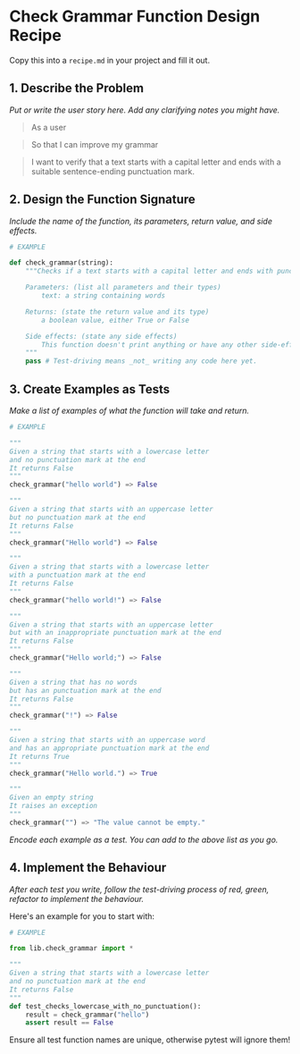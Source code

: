 # Check Grammar Function Design Recipe

Copy this into a `recipe.md` in your project and fill it out.

## 1. Describe the Problem

_Put or write the user story here. Add any clarifying notes you might have._

> As a user

> So that I can improve my grammar

> I want to verify that a text starts with a capital letter and ends with a suitable sentence-ending punctuation mark.

## 2. Design the Function Signature

_Include the name of the function, its parameters, return value, and side effects._

```python
# EXAMPLE

def check_grammar(string):
    """Checks if a text starts with a capital letter and ends with punctuation marks ".", "!" or "?"

    Parameters: (list all parameters and their types)
        text: a string containing words

    Returns: (state the return value and its type)
        a boolean value, either True or False

    Side effects: (state any side effects)
        This function doesn't print anything or have any other side-effects
    """
    pass # Test-driving means _not_ writing any code here yet.
```

## 3. Create Examples as Tests

_Make a list of examples of what the function will take and return._

```python
# EXAMPLE

"""
Given a string that starts with a lowercase letter
and no punctuation mark at the end
It returns False
"""
check_grammar("hello world") => False

"""
Given a string that starts with an uppercase letter
but no punctuation mark at the end
It returns False
"""
check_grammar("Hello world") => False

"""
Given a string that starts with a lowercase letter
with a punctuation mark at the end
It returns False
"""
check_grammar("hello world!") => False

"""
Given a string that starts with an uppercase letter
but with an inappropriate punctuation mark at the end
It returns False
"""
check_grammar("Hello world;") => False

"""
Given a string that has no words
but has an punctuation mark at the end
It returns False
"""
check_grammar("!") => False

"""
Given a string that starts with an uppercase word
and has an appropriate punctuation mark at the end
It returns True
"""
check_grammar("Hello world.") => True

"""
Given an empty string
It raises an exception
"""
check_grammar("") => "The value cannot be empty."

```

_Encode each example as a test. You can add to the above list as you go._

## 4. Implement the Behaviour

_After each test you write, follow the test-driving process of red, green, refactor to implement the behaviour._

Here's an example for you to start with:

```python
# EXAMPLE

from lib.check_grammar import *

"""
Given a string that starts with a lowercase letter
and no punctuation mark at the end
It returns False
"""
def test_checks_lowercase_with_no_punctuation():
    result = check_grammar("hello")
    assert result == False

```

Ensure all test function names are unique, otherwise pytest will ignore them!